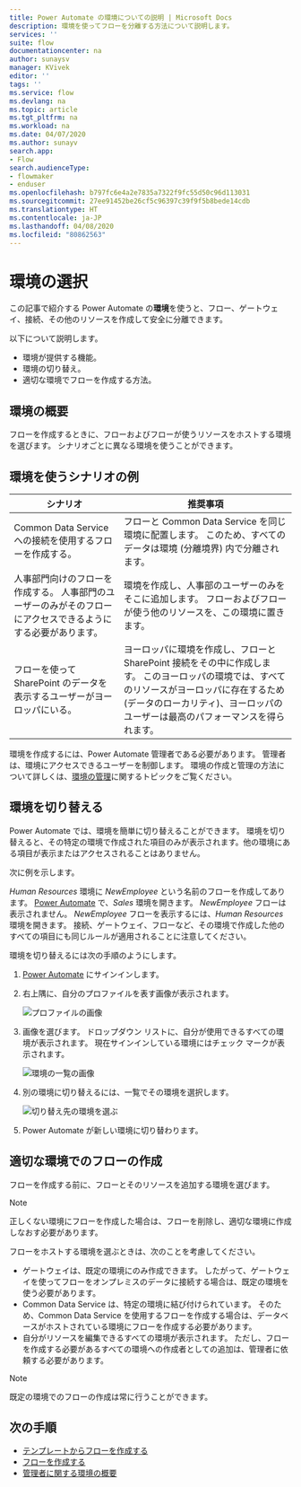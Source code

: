```yaml
---
title: Power Automate の環境についての説明 | Microsoft Docs
description: 環境を使ってフローを分離する方法について説明します。
services: ''
suite: flow
documentationcenter: na
author: sunaysv
manager: KVivek
editor: ''
tags: ''
ms.service: flow
ms.devlang: na
ms.topic: article
ms.tgt_pltfrm: na
ms.workload: na
ms.date: 04/07/2020
ms.author: sunayv
search.app:
- Flow
search.audienceType:
- flowmaker
- enduser
ms.openlocfilehash: b797fc6e4a2e7835a7322f9fc55d50c96d113031
ms.sourcegitcommit: 27ee91452be26cf5c96397c39f9f5b8bede14cdb
ms.translationtype: HT
ms.contentlocale: ja-JP
ms.lasthandoff: 04/08/2020
ms.locfileid: "80862563"
---
```

# <a name="choosing-an-environment"></a>環境の選択

この記事で紹介する Power Automate の**環境**を使うと、フロー、ゲートウェイ、接続、その他のリソースを作成して安全に分離できます。

以下について説明します。

* 環境が提供する機能。
* 環境の切り替え。
* 適切な環境でフローを作成する方法。

## <a name="environments-overview"></a>環境の概要

フローを作成するときに、フローおよびフローが使うリソースをホストする環境を選びます。 シナリオごとに異なる環境を使うことができます。

## <a name="here-are-a-few-scenarios-for-using-environments"></a>環境を使うシナリオの例

シナリオ|推奨事項
-----|-----
Common Data Service への接続を使用するフローを作成する。|フローと Common Data Service を同じ環境に配置します。 このため、すべてのデータは環境 (分離境界) 内で分離されます。
人事部門向けのフローを作成する。 人事部門のユーザーのみがそのフローにアクセスできるようにする必要があります。|環境を作成し、人事部のユーザーのみをそこに追加します。 フローおよびフローが使う他のリソースを、この環境に置きます。
フローを使って SharePoint のデータを表示するユーザーがヨーロッパにいる。|ヨーロッパに環境を作成し、フローと SharePoint 接続をその中に作成します。 このヨーロッパの環境では、すべてのリソースがヨーロッパに存在するため (データのローカリティ)、ヨーロッパのユーザーは最高のパフォーマンスを得られます。

環境を作成するには、Power Automate 管理者である必要があります。 管理者は、環境にアクセスできるユーザーを制御します。 環境の作成と管理の方法について詳しくは、[環境の管理](environments-overview-admin.md)に関するトピックをご覧ください。

## <a name="switching-environments"></a>環境を切り替える

Power Automate では、環境を簡単に切り替えることができます。 環境を切り替えると、その特定の環境で作成された項目のみが表示されます。他の環境にある項目が表示またはアクセスされることはありません。

次に例を示します。

*Human Resources* 環境に *NewEmployee* という名前のフローを作成してあります。 [Power Automate](https://flow.microsoft.com) で、*Sales* 環境を開きます。 *NewEmployee* フローは表示されません。 *NewEmployee* フローを表示するには、*Human Resources* 環境を開きます。 接続、ゲートウェイ、フローなど、その環境で作成した他のすべての項目にも同じルールが適用されることに注意してください。

環境を切り替えるには次の手順のようにします。

1. [Power Automate](https://flow.microsoft.com) にサインインします。
1. 右上隅に、自分のプロファイルを表す画像が表示されます。

   ![プロファイルの画像](./media/environments-overview-maker/default-environment.png)

1. 画像を選びます。 ドロップダウン リストに、自分が使用できるすべての環境が表示されます。 現在サインインしている環境にはチェック マークが表示されます。

   ![環境の一覧の画像](./media/environments-overview-maker/all-environments.png)
1. 別の環境に切り替えるには、一覧でその環境を選択します。

   ![切り替え先の環境を選ぶ](./media/environments-overview-maker/select-europe.png)
1. Power Automate が新しい環境に切り替わります。

## <a name="create-flows-in-the-right-environment"></a>適切な環境でのフローの作成

フローを作成する前に、フローとそのリソースを追加する環境を選びます。

> [!NOTE]
> 正しくない環境にフローを作成した場合は、フローを削除し、適切な環境に作成しなおす必要があります。

フローをホストする環境を選ぶときは、次のことを考慮してください。

* ゲートウェイは、既定の環境にのみ作成できます。 したがって、ゲートウェイを使ってフローをオンプレミスのデータに接続する場合は、既定の環境を使う必要があります。
* Common Data Service は、特定の環境に結び付けられています。 そのため、Common Data Service を使用するフローを作成する場合は、データベースがホストされている環境にフローを作成する必要があります。
* 自分がリソースを編集できるすべての環境が表示されます。 ただし、フローを作成する必要があるすべての環境への作成者としての追加は、管理者に依頼する必要があります。

> [!NOTE]
> 既定の環境でのフローの作成は常に行うことができます。

## <a name="next-steps"></a>次の手順

* [テンプレートからフローを作成する](get-started-logic-template.md)
* [フローを作成する](get-started-logic-flow.md)
* [管理者に関する環境の概要](environments-overview-admin.md)
